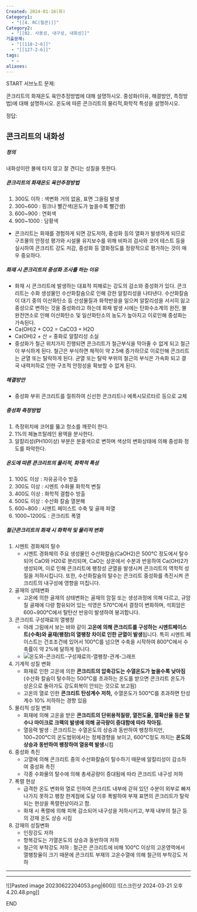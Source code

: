 ```yaml
---
Created: 2024-01-16(화)
Category1:
  - "[[4. RC(철콘)]]"
Category2:
  - "[[02. 사용성, 내구성, 내화성]]"
기출문제:
  - "[[118-2-6]]"
  - "[[127-2-6]]"
tags:
  - ✏️
aliases:
---
```

START
서브노트
문제:  


콘크리트의 화재온도 육안추정방법에 대해 설명하시오.
중성화(이유, 해결방안, 측정방법)에 대해 설명하시오.
온도에 따른 콘크리트의 물리적,화학적 특성을 설명하시오.


정답: 
## 콘크리트의 내화성

##### 정의

내화성이란 불에 타지 않고 잘 견디는 성질을 뜻한다.

##### 콘크리트의 화재온도 육안추정방법
1. 300도 이하 : 색변화 거의 없음, 표면 그을림 발생
2. 300~600 : 핑크나 빨간색(온도가 높을수록 빨간생)
3. 600~900 : 연회색
4. 900~1000 : 담황색
- 콘크리트는 화재를 경험하게 되면 강도저하, 중성화 등의 열화가 발생하게 되므로 구조물의 안정성 평가와 시설물 유지보수를 위해 비파괴 검사와 코어 테스트 등을 실시하여 콘크리트 강도 저감, 중성화 등 열화정도를 정량적으로 평가하는 것이 매우 중요하다.
##### 화재 시 콘크리트의 중성화 조사를 하는 이유
- 화재 시 콘크리트에 발생하는 대표적 피해로는 강도의 감소와 중성화가 있다. 콘크리트는 수화 생성물인 수산화칼슘으로 인해 강한 알칼리성을 나타낸다. 수산화칼슘이 대기 중의 이산화탄소 등 산성물질과 화학반응을 일으켜 알칼리성을 서서히 잃고 중성으로 변하는 것을 중성화라고 하는데 화재 발생 시에는 탄화수소계의 완전, 불완전연소로 인해 이산화탄소 및 일산화탄소의 농도가 높아지고 이로인해 중성화는 가속된다.
- Ca(OH)2 + CO2 = CaCO3 + H2O
- Ca(OH)2 + 산 = 중화로 알칼리성 소실
- 중성화가 철근 위치가지 진행되면 콘크리트가 철근부식을 막아줄 수 없게 되고 철근이 부식하게 된다. 철근은 부식하면 체적이 약 2.5배 증가하므로 이로인해 콘크리트는 균열 또는 탈락하게 된다. 균열 또는 탈락 부위의 철근의 부식은 가속화 되고 결국 내력저하로 인한 구조적 안정성을 확보할 수 없게 된다.
##### 해결방안
- 중성화 부위 콘크리트를 절취하여 신선한 콘크리트나 에폭시모르타르 등으로 교체
##### 중성화 측정방법
1. 측정위치에 코어를 뚫고 청소를 깨끗이 한다.
2. 1%의 페놀프탈레인 용액을 분사한다.
3. 알칼리성(PH10이상) 부분은 분홍색으로 변하며 색상의 변화상태에 의해 중성화 정도를 파악한다.
##### 온도에 따른 콘크리트의 물리적, 화학적 특성
1. 100도 이상 : 자유공극수 방출
2. 300도 이상 : 시멘트 수화물 화학적 변질
3. 400도 이상 : 화학적 결합수 방출
4. 500도 이상 : 수산화 칼슘 열분해
5. 600~800 : 시멘트 페이스트 수축 및 골재 파열
6. 1000~1200도 : 콘크리트 폭열

##### 철근콘크리트의 화재 시 화학적 및 물리적 변화
1. 시멘트 경화체의 탈수
	- 시멘트 경화체의 주요 생성물인 수산화칼슘(CaOH2)은 500℃ 정도에서 탈수되어 CaO와 H20로 분리되며, CaO는 상온에서 수분과 반응하여 Ca(OH)2가 생성되며, 이로 인해 콘크리트에 팽창성 균열을 발생시켜 콘크리트의 역학적 성질을 저하시킵니다. 또한, 수산화칼슘의 탈수는 콘크리트 중성화를 촉진시켜 콘크리트의 내구성에 영향을 미칩니다. 
2. 골재의 상태변화
	- 고온에 의한 골재의 상태변화는 골재의 암질 또는 생성과정에 의해 다르고, 규암질 골재에 다량 함유되어 있는 석영은 570℃에서 결정이 변화하며, 석회암은 600~900℃에서 탈탄산 반응이 발생하여 붕괴합니다. 
3. 콘크리트 구성재료의 열팽창
	- 아래 그림에서 보는 바와 같이 **고온에 의해 콘크리트를 구성하는 시멘트페이스트(수축)와 골재(팽창)의 열팽창 차이로 인한 균열이 발생**됩니다. 특히 시멘트 페이스트는 건조조건에 있어서 100℃를 넘으면 수축을 시작하여 800℃에서 수축률이 약 2%에 달하게 됩니다. 
	- ![온도와-콘크리트-구성재료의-열팽창-관계-그래프](https://blog.kakaocdn.net/dn/bEqPBE/btq67SvCVsN/yKIT8gICJhAqtFMkzu2ZVk/img.png)
4. 기계적 성질 변화
	- 화재로 인한 고온에 의한 **콘크리트의 압축강도는 수열온도가 높을수록 낮아짐**(수산화 칼슘이 탈수하는 500℃를 초과하는 온도를 받으면 콘크리트 온도가 상온으로 돌아가도 강도회복이 안되는 것으로 보고됨)
	- 고온의 열로 인한 **콘크리트 탄성계수 저하,** 수열온도가 500℃를 초과하면 탄성계수 10% 저하하는 경향 있음
5. 물리적 성질 변화
	- 화재에 의해 고온을 받은 **콘크리트의 단위용적질량, 열전도율, 열확산율 등은 탈수나 마이크로 크랙의 발생에 의해 공극량이 증대함에 따라 작아짐.** 
	- 열응력 발생 : 콘크리트는 수열온도의 상승과 동반하여 팽창하지만, 100~200℃의 온도범위에서는 정체경향을 보이고, 600℃정도 까지는 **온도의 상승과 동반하여 팽창하여 열응력 발생**시킴
6. 중성화 촉진
	- 고열에 의해 콘크리트 중의 수산화칼슘이 탈수하기 때문에 알칼리성이 감소하여 중성화 촉진
	- 각종 수화물의 탈수에 의해 총세공량이 증대됨에 따라 콘크리트 내구성 저하
7. 폭렬 현상
	- 급격한 온도 변화와 열로 인하여 콘크리트 내부에 갇혀 있던 수분이 외부로 빠져나가지 못하고 팽창 한계점에 도달 이후 폭발하여 부재 표면의 콘크리트가 탈락되는 현상을 폭렬현상이라고 함.
	- 화재 시 폭렬에 의해 피복 감소되어 내구성을 저하시키고, 부재 내부의 철근 등의 강재 온도 상승 시킴
8. 강재의 성질변화 
	- 인장강도 저하
	- 항복강도는 가열온도의 상승과 동반하여 저하 
	- 철근의 부착강도 저하 : 철근은 콘크리트에 비해 100℃ 이상의 고온영역에서 열팽창율이 크기 때문에 콘크리트 부재의 고온수열에 의해 철근의 부착강도 저하

---
***
![[Pasted image 20230622204053.png|600]]
![[스크린샷 2024-03-21 오후 4.20.48.png]]
<!--ID: 1687436091460-->
END